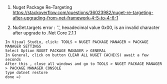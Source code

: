 1) Nuget Package Re-Targeting
https://stackoverflow.com/questions/36023982/nuget-re-targeting-after-upgrading-from-net-framework-4-5-to-4-6-1


2) NuGet.targets error : '.', hexadecimal value 0x00, is an invalid character after upgrade to .Net Core 2.1.1
```
In Visual Studio, click: TOOLS > NUGET PACKAGE MANAGER > PACKAGE MANAGER SETTINGS
Select Option NUGET PACKAGE MANAGER > GENERAL
In General, click on button CLEAR ALL NUGET CACHE(S) await a few seconds
After this , close all windows and go to TOOLS > NUGET PACKAGE MANAGER > PACKAGE MANAGER CONSOLE
type dotnet restore
done =)
```

